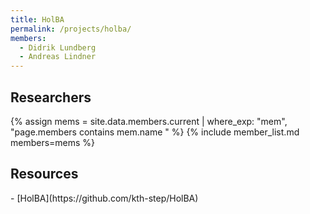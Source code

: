 ```yaml
---
title: HolBA
permalink: /projects/holba/
members:
  - Didrik Lundberg
  - Andreas Lindner
---
```


<h2>Researchers</h2>
{% assign mems = site.data.members.current | where_exp: "mem", "page.members contains mem.name " %}
{% include member_list.md members=mems %}

<div style="clear:both;"></div>

<h2>Resources</h2>
- [HolBA](https://github.com/kth-step/HolBA)
